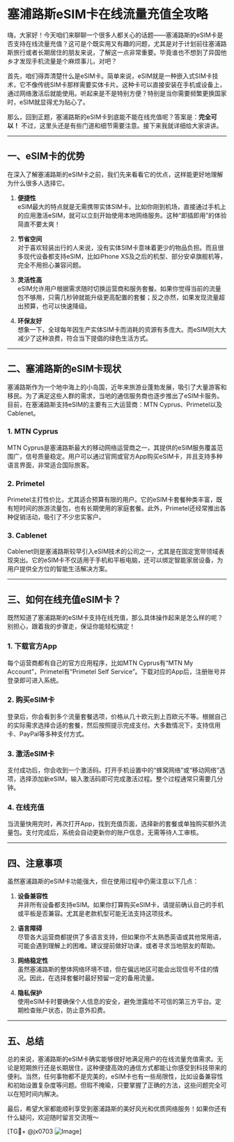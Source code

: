 # 塞浦路斯eSIM卡在线流量充值全攻略

嗨，大家好！今天咱们来聊聊一个很多人都关心的话题——塞浦路斯的eSIM卡是否支持在线流量充值？这可是个既实用又有趣的问题，尤其是对于计划前往塞浦路斯旅行或者长期居住的朋友来说，了解这一点非常重要。毕竟谁也不想到了异国他乡才发现手机流量是个麻烦事儿，对吧？

首先，咱们得弄清楚什么是eSIM卡。简单来说，eSIM就是一种嵌入式SIM卡技术，它不像传统SIM卡那样需要实体卡片。这种卡可以直接安装在手机或设备上，通过网络激活后就能使用。听起来是不是特别方便？特别是当你需要频繁更换国家时，eSIM就显得尤为贴心了。

那么，回到正题，塞浦路斯的eSIM卡到底能不能在线充值呢？答案是：**完全可以！** 不过，这里头还是有些门道和细节需要注意。接下来我就详细给大家讲讲。

---

## 一、eSIM卡的优势

在深入了解塞浦路斯的eSIM卡之前，我们先来看看它的优点，这样能更好地理解为什么很多人选择它。

1. **便捷性**  
   eSIM最大的特点就是无需携带实体SIM卡。比如你刚到机场，直接通过手机上的应用激活eSIM，就可以立刻开始使用本地网络服务。这种“即插即用”的体验简直不要太爽！

2. **节省空间**  
   对于喜欢轻装出行的人来说，没有实体SIM卡意味着更少的物品负担。而且很多现代设备都支持eSIM，比如iPhone XS及之后的机型、部分安卓旗舰机等，完全不用担心兼容问题。

3. **灵活性高**  
   eSIM允许用户根据需求随时切换运营商和服务套餐。如果你觉得当前的流量包不够用，只需几秒钟就能升级更高配置的套餐；反之亦然，如果发现流量超出预算，也可以快速降级。

4. **环保友好**  
   想象一下，全球每年因生产实体SIM卡而消耗的资源有多庞大。而eSIM则大大减少了这种浪费，符合当下提倡的绿色生活方式。

---

## 二、塞浦路斯的eSIM卡现状

塞浦路斯作为一个地中海上的小岛国，近年来旅游业蓬勃发展，吸引了大量游客和移民。为了满足这些人群的需求，当地的通信服务商也逐步推出了eSIM卡服务。目前，在塞浦路斯支持eSIM的主要有三大运营商：MTN Cyprus、Primetel以及Cablenet。

### 1. MTN Cyprus  
MTN Cyprus是塞浦路斯最大的移动网络运营商之一，其提供的eSIM服务覆盖范围广，信号质量稳定。用户可以通过官网或官方App购买eSIM卡，并且支持多种语言界面，非常适合国际旅客。

### 2. Primetel  
Primetel主打性价比，尤其适合预算有限的用户。它的eSIM卡套餐种类丰富，既有短时间的旅游流量包，也有长期使用的家庭套餐。此外，Primetel还经常推出各种促销活动，吸引了不少忠实客户。

### 3. Cablenet  
Cablenet则是塞浦路斯较早引入eSIM技术的公司之一，尤其是在固定宽带领域表现突出。它的eSIM卡不仅适用于手机和平板电脑，还可以绑定智能家居设备，为用户提供全方位的智能生活解决方案。

---

## 三、如何在线充值eSIM卡？

既然知道了塞浦路斯的eSIM卡支持在线充值，那么具体操作起来是怎么样的呢？别担心，跟着我的步骤走，保证你能轻松搞定！

### 1. 下载官方App  
每个运营商都有自己的官方应用程序，比如MTN Cyprus有“MTN My Account”，Primetel有“Primetel Self Service”。下载对应的App后，注册账号并登录即可进入系统。

### 2. 购买eSIM卡  
登录后，你会看到多个流量套餐选项，价格从几十欧元到上百欧元不等。根据自己的实际需求选择合适的套餐，然后按照提示完成支付。大多数情况下，支持信用卡、PayPal等多种支付方式。

### 3. 激活eSIM卡  
支付成功后，你会收到一个激活码。打开手机设置中的“蜂窝网络”或“移动网络”选项，选择添加新eSIM，输入激活码即可完成激活过程。整个过程通常只需要几分钟。

### 4. 在线充值  
当流量快用完时，再次打开App，找到充值页面，选择新的套餐或单独购买额外流量包。支付完成后，系统会自动更新你的账户信息，无需等待人工审核。

---

## 四、注意事项

虽然塞浦路斯的eSIM卡功能强大，但在使用过程中仍需注意以下几点：

1. **设备兼容性**  
   并非所有设备都支持eSIM。如果你打算购买eSIM卡，请提前确认自己的手机或平板是否兼容。尤其是老款机型可能无法支持这项技术。

2. **语言障碍**  
   尽管各大运营商都提供了多语言支持，但如果你不太熟悉英语或其他常用语，可能会遇到理解上的困难。建议提前做好功课，或者寻求当地朋友的帮助。

3. **网络稳定性**  
   虽然塞浦路斯的整体网络环境不错，但在偏远地区可能会出现信号不佳的情况。因此，在选择套餐时最好预留一定的备用流量。

4. **隐私保护**  
   使用eSIM卡时要确保个人信息的安全，避免泄露给不可信的第三方平台。定期检查账户状态，防止意外扣费。

---

## 五、总结

总的来说，塞浦路斯的eSIM卡确实能够很好地满足用户的在线流量充值需求。无论是短期旅行还是长期居住，这种便捷高效的通信方式都能让你感受到科技带来的便利。当然，任何事物都不是完美的，eSIM卡也有一些局限性，比如设备兼容性和初始设置复杂度等问题。但瑕不掩瑜，只要掌握了正确的方法，这些问题完全可以在短时间内解决。

最后，希望大家都能顺利享受到塞浦路斯的美好风光和优质网络服务！如果你还有什么疑问，欢迎随时留言交流哦～ 

[TG💪+ @jx0703 ![Image](https://github.com/user-attachments/assets/dbca1d08-cadb-493c-b0ec-ad6f7a83f270)]